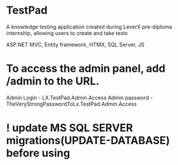 # TestPad
A knowledge testing application created during LeverX pre-diploma internship, allowing users to create and take tests

ASP.NET MVC, Entity framework, HTMX, SQL Server, JS

# To access the admin panel, add /admin to the URL.
Admin Login - LX.TestPad.Admin.Access
Admin password - TheVeryStrongPasswordToLx.TestPad.Admin.Access
# ! update MS SQL SERVER migrations(UPDATE-DATABASE) before using
